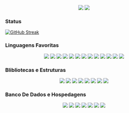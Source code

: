 <p align="center">   
<a href="https://instagram.com/luanpereira_66" target="_blank"><img src="https://img.shields.io/badge/-Instagram-%23E4405F?style=for-the-badge&logo=instagram&logoColor=white" target="_blank"></a>
<a href="teste" target="_blank"><img src="https://img.shields.io/badge/LuanPereira-25D366?style=for-the-badge&logo=whatsapp&logoColor=white" target"_blank"></a>
</p> 

### Status

[![GitHub Streak](http://github-readme-streak-stats.herokuapp.com?user=Luan-Pereira-2022&theme=blue-green&hide_border=falso&locale=pt-br)](https://git.io/streak-stats)

### Linguagens Favoritas
<p align="center">
<a href="teste" target="_blank"><img src="https://img.shields.io/badge/Javascript-F7DF1E?style=for-the-badge&logo=javascript&logoColor=white" target"_blank"></a>
<a href="teste" target="_blank"><img src="https://img.shields.io/badge/Node.js-43853D?style=for-the-badge&logo=node.js&logoColor=white" target"_blank"></a>
<a href="teste" target="_blank"><img src="https://img.shields.io/badge/Python-14354C?style=for-the-badge&logo=python&logoColor=white" target"_blank"></a>
<a href="teste" target="_blank"><img src="https://img.shields.io/badge/Php-777BB4?style=for-the-badge&logo=php&logoColor=white" target"_blank"></a>
<a href="teste" target="_blank"><img src="https://img.shields.io/badge/.Net-5C2D91?style=for-the-badge&logo=.net&logoColor=white" target"_blank"></a>
<a href="teste" target="_blank"><img src="https://img.shields.io/badge/Kotlin-0095D5?style=for-the-badge&logo=kotlin&logoColor=white" target"_blank"></a>
<a href="teste" target="_blank"><img src="https://img.shields.io/badge/Npm-25D366?style=for-the-badge&logo=npm&logoColor=white" target"_blank"></a>
<a href="teste" target="_blank"><img src="https://img.shields.io/badge/Ruby-CC342D?style=for-the-badge&logo=ruby&logoColor=white" target"_blank"></a>
<a href="teste" target="_blank"><img src="https://img.shields.io/badge/R-276DC3?style=for-the-badge&logo=r&logoColor=white" target"_blank"></a>
<a href="teste" target="_blank"><img src="https://img.shields.io/badge/HTML5-E34F26?style=for-the-badge&logo=html5&logoColor=white" target"_blank"></a>
<a href="teste" target="_blank"><img src="https://img.shields.io/badge/Dart-E34F26?style=for-the-badge&logo=dart&logoColor=white" target"_blank"></a>
<a href="teste" target="_blank"><img src="https://img.shields.io/badge/SVG-e0982c?style=for-the-badge&logo=svg&logoColor=white" target"_blank"></a>
<a href="teste" target="_blank"><img src="https://img.shields.io/badge/Typescript-E34F26?style=for-the-badge&logo=typescript&logoColor=white" target"_blank"></a>
</p>

### Blibliotecas e Estruturas

<p align="center">
<a href="teste" target="_blank"><img src="https://img.shields.io/badge/Bootstrap-7952B3?style=for-the-badge&logo=bootstrap&logoColor=white" target"_blank"></a>
<a href="teste" target="_blank"><img src="https://img.shields.io/badge/Flutter-404d59?style=for-the-badge&logo=flutter&logoColor=white" target"_blank"></a>
<a href="teste" target="_blank"><img src="https://img.shields.io/badge/React-20232a?style=for-the-badge&logo=react&logoColor=white" target"_blank"></a>
<a href="teste" target="_blank"><img src="https://img.shields.io/badge/Sympy-3B5526?style=for-the-badge&logo=sympy&logoColor=white" target"_blank"></a>
<a href="teste" target="_blank"><img src="https://img.shields.io/badge/Wordpress-21759B?style=for-the-badge&logo=wordpress&logoColor=white" target"_blank"></a>
<a href="teste" target="_blank"><img src="https://img.shields.io/badge/Pytest-0A9EDC?style=for-the-badge&logo=pytest&logoColor=white" target"_blank"></a>
<a href="teste" target="_blank"><img src="https://img.shields.io/badge/Express.js-404d59?style=for-the-badge&logo=express&logoColor=white" target"_blank"></a>
<a href="teste" target="_blank"><img src="https://img.shields.io/badge/Jest-C21325?style=for-the-badge&logo=jest&logoColor=white" target"_blank"></a>
</p>

### Banco De Dados e Hospedagens
<p align="center">
<a href="teste" target="_blank"><img src="https://img.shields.io/badge/Heroku-430098?style=for-the-badge&logo=heroku&logoColor=white" target"_blank"></a>
<a href="teste" target="_blank"><img src="https://img.shields.io/badge/Mongodb-4ea94b?style=for-the-badge&logo=mongodb&logoColor=white" target"_blank"></a>
<a href="teste" target="_blank"><img src="https://img.shields.io/badge/MySQL-00f?style=for-the-badge&logo=mysql&logoColor=white" target"_blank"></a>
<a href="teste" target="_blank"><img src="https://img.shields.io/badge/Notion-010101?style=for-the-badge&logo=notion&logoColor=white" target"_blank"></a>
<a href="teste" target="_blank"><img src="https://img.shields.io/badge/Oracle-F00000?style=for-the-badge&logo=oracle&logoColor=white" target"_blank"></a>
<a href="teste" target="_blank"><img src="https://img.shields.io/badge/Repl.it-0D101E?style=for-the-badge&logo=Replit&logoColor=white" target"_blank"></a>
<a href="teste" target="_blank"><img src="https://img.shields.io/badge/Vercel-000000?style=for-the-badge&logo=vercel&logoColor=white" target"_blank"></a>
</p>

